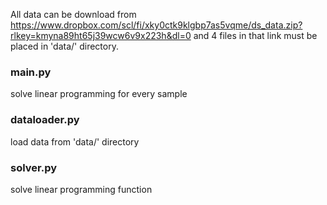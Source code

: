 All data can be download from https://www.dropbox.com/scl/fi/xky0ctk9klgbp7as5vqme/ds_data.zip?rlkey=kmyna89ht65j39wcw6v9x223h&dl=0 
and 4 files in that link must be placed in 'data/' directory.

### main.py

solve linear programming for every sample

### dataloader.py 

load data from 'data/' directory

### solver.py

solve linear programming function

